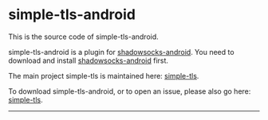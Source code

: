 # simple-tls-android

This is the source code of simple-tls-android.

simple-tls-android is a plugin for [shadowsocks-android](https://github.com/shadowsocks/shadowsocks-android). You need to download and install [shadowsocks-android](https://github.com/shadowsocks/shadowsocks-android) first.

The main project simple-tls is maintained here: [simple-tls](https://github.com/IrineSistiana/simple-tls).

To download simple-tls-android, or to open an issue, please also go here: [simple-tls](https://github.com/IrineSistiana/simple-tls).

---